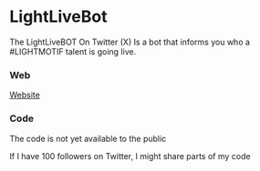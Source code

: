 # LightLiveBot
The LightLiveBOT On Twitter (X) Is a bot that informs you who a #LIGHTMOTIF talent is going live.

### Web
[Website](https://lightlivebot.gw75.de)

### Code

The code is not yet available to the public

If I have 100 followers on Twitter, I might share parts of my code
